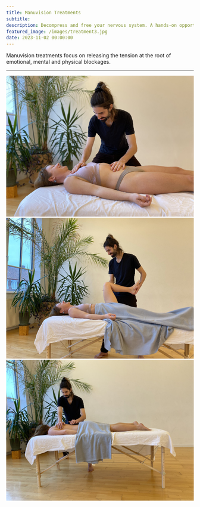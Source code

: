 ```yaml
---
title: Manuvision Treatments
subtitle: 
description: Decompress and free your nervous system. A hands-on opportunity to resolve the subconscious tensions at the root of your emotional, mental and physical blockages. In English, Dutch, Spanish, and if you are patient, French.
featured_image: /images/treatment3.jpg
date: 2023-11-02 00:00:00
---
```


Manuvision treatments focus on releasing the tension at the root of emotional, mental and physical blockages. 



---


<div class="gallery" data-columns="3">
	<img src="/images/treatment7.jpg">
	<img src="/images/treatment4.jpg"> 
    <img src="/images/treatment6.jpg"> 
</div>
